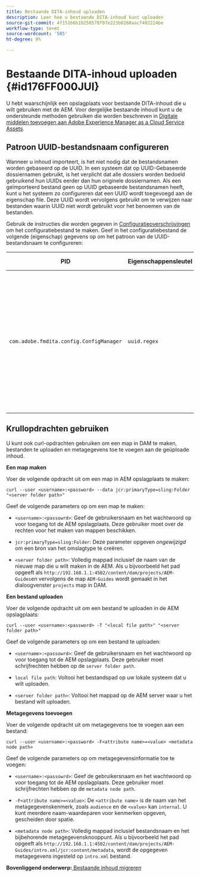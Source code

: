 ```yaml
---
title: Bestaande DITA-inhoud uploaden
description: Leer hoe u bestaande DITA-inhoud kunt uploaden
source-git-commit: 4f15166b1b250578f07e223b0260aacf402224be
workflow-type: tm+mt
source-wordcount: '505'
ht-degree: 0%

---
```



# Bestaande DITA-inhoud uploaden {#id176FF000JUI}

U hebt waarschijnlijk een opslagplaats voor bestaande DITA-inhoud die u wilt gebruiken met de AEM. Voor dergelijke bestaande inhoud kunt u de ondersteunde methoden gebruiken die worden beschreven in [Digitale middelen toevoegen aan Adobe Experience Manager as a Cloud Service Assets](https://experienceleague.adobe.com/docs/experience-manager-cloud-service/assets/manage/add-assets.html).

## Patroon UUID-bestandsnaam configureren

Wanneer u inhoud importeert, is het niet nodig dat de bestandsnamen worden gebaseerd op de UUID. In een systeem dat op UUID-Gebaseerde dossiernamen gebruikt, is het verplicht dat alle dossiers worden bedoeld gebruikend hun UUIDs eerder dan hun originele dossiernamen. Als een geïmporteerd bestand geen op UUID gebaseerde bestandsnamen heeft, kunt u het systeem zo configureren dat een UUID wordt toegevoegd aan de eigenschap file. Deze UUID wordt vervolgens gebruikt om te verwijzen naar bestanden waarin UUID niet wordt gebruikt voor het benoemen van de bestanden.

Gebruik de instructies die worden gegeven in [Configuratieoverschrijvingen](download-install-additional-config-override.md#) om het configuratiebestand te maken. Geef in het configuratiebestand de volgende \(eigenschap\) gegevens op om het patroon van de UUID-bestandsnaam te configureren:

| PID | Eigenschappensleutel | Waarde van eigenschap |
|---|------------|--------------|
| `com.adobe.fmdita.config.ConfigManager` | `uuid.regex` | String specifying the regex for UID filename pattern. <br> Als een bestand het opgegeven patroon niet volgt, wordt een UUID toegevoegd aan de eigenschap van het bestand en worden alle verwijzingen naar het bestand bijgewerkt met de UUID die aan het bestand is toegewezen. <br> **Standaardwaarde**: `"^GUID-(?<id>.*)"` |

## Krullopdrachten gebruiken

U kunt ook curl-opdrachten gebruiken om een map in DAM te maken, bestanden te uploaden en metagegevens toe te voegen aan de geüploade inhoud.

**Een map maken**

Voer de volgende opdracht uit om een map in AEM opslagplaats te maken:

```
curl --user <username>:<password> --data jcr:primaryType=sling:Folder "<server folder path>"
```

Geef de volgende parameters op om een map te maken:

- `<username>:<passowrd>`: Geef de gebruikersnaam en het wachtwoord op voor toegang tot de AEM opslagplaats. Deze gebruiker moet over de rechten voor het maken van mappen beschikken.

- `jcr:primaryType=sling:Folder`: Deze parameter opgeven *ongewijzigd* om een bron van het omslagtype te creëren.

- `<server folder path>`: Volledig mappad inclusief de naam van de nieuwe map die u wilt maken in de AEM. Als u bijvoorbeeld het pad opgeeft als `http://192.168.1.1:4502/content/dam/projects/AEM-Guides`en vervolgens de map `AEM-Guides` wordt gemaakt in het dialoogvenster `projects` map in DAM.


**Een bestand uploaden**

Voer de volgende opdracht uit om een bestand te uploaden in de AEM opslagplaats:

```
curl --user <username>:<password> -T "<local file path>" "<server folder path>"
```

Geef de volgende parameters op om een bestand te uploaden:

- `<username>:<passowrd>`: Geef de gebruikersnaam en het wachtwoord op voor toegang tot de AEM opslagplaats. Deze gebruiker moet schrijfrechten hebben op de `server folder path`.

- ``local file path``: Voltooi het bestandspad op uw lokale systeem dat u wilt uploaden.

- `<server folder path>`: Voltooi het mappad op de AEM server waar u het bestand wilt uploaden.


**Metagegevens toevoegen**

Voer de volgende opdracht uit om metagegevens toe te voegen aan een bestand:

```
curl --user <username>:<password> -F<attribute name>=<value> <metadata node path>
```

Geef de volgende parameters op om metagegevensinformatie toe te voegen:

- `<username>:<passowrd>`: Geef de gebruikersnaam en het wachtwoord op voor toegang tot de AEM opslagplaats. Deze gebruiker moet schrijfrechten hebben op de ``metadata node path``.

- ``-F<attribute name>=<value>``: De `<attribute name>` is de naam van het metagegevenskenmerk, zoals `audience` en de `<value>` kan `internal`. U kunt meerdere naam-waardeparen voor kenmerken opgeven, gescheiden door spatie.

- `<metadata node path>`: Volledig mappad inclusief bestandsnaam en het bijbehorende metagegevensknooppunt. Als u bijvoorbeeld het pad opgeeft als `http://192.168.1.1:4502/content/dam/projects/AEM-Guides/intro.xml/jcr:content/metadata`, wordt de opgegeven metagegevens ingesteld op `intro.xml` bestand.


**Bovenliggend onderwerp:**[ Bestaande inhoud migreren](migrate-content.md)

